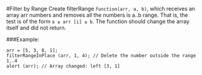 #Filter by Range
Create filterRange `function(arr, a, b)`, which receives an array arr numbers and 
removes all the numbers is a..b range. That is, the test is of the form 
`a ≤ arr [i] ≤ b`. The function should change the array itself and did not return.

###Example:

    arr = [5, 3, 8, 1];
    filterRangeInPlace (arr, 1, 4); // Delete the number outside the range 1..4
    alert (arr); // Array changed: left [3, 1]
    